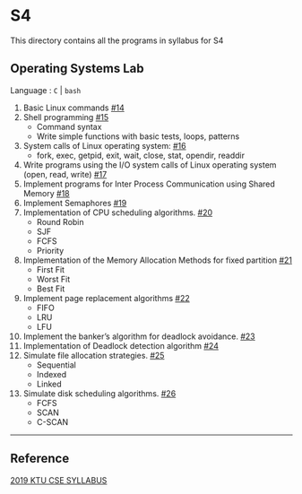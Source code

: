 # S4

This directory contains all the programs in syllabus for S4

## Operating Systems Lab

Language : `C` | `bash`

1. Basic Linux commands [#14](https://github.com/dscmbcet/hacktoberfest-2021/issues/14)
2. Shell programming [#15](https://github.com/dscmbcet/hacktoberfest-2021/issues/15)
   - Command syntax
   - Write simple functions with basic tests, loops, patterns
3. System calls of Linux operating system: [#16](https://github.com/dscmbcet/hacktoberfest-2021/issues/16)
   - fork, exec, getpid, exit, wait, close, stat, opendir, readdir
4. Write programs using the I/O system calls of Linux operating system (open, read, write) [#17](https://github.com/dscmbcet/hacktoberfest-2021/issues/17)
5. Implement programs for Inter Process Communication using Shared Memory [#18](https://github.com/dscmbcet/hacktoberfest-2021/issues/18)
6. Implement Semaphores [#19](https://github.com/dscmbcet/hacktoberfest-2021/issues/19)
7. Implementation of CPU scheduling algorithms. [#20](https://github.com/dscmbcet/hacktoberfest-2021/issues/20)
   - Round Robin
   - SJF
   - FCFS
   - Priority
8. Implementation of the Memory Allocation Methods for fixed partition [#21](https://github.com/dscmbcet/hacktoberfest-2021/issues/21)
   - First Fit
   - Worst Fit
   - Best Fit
9. Implement page replacement algorithms [#22](https://github.com/dscmbcet/hacktoberfest-2021/issues/22)
   - FIFO
   - LRU
   - LFU
10. Implement the banker’s algorithm for deadlock avoidance. [#23](https://github.com/dscmbcet/hacktoberfest-2021/issues/23)
11. Implementation of Deadlock detection algorithm [#24](https://github.com/dscmbcet/hacktoberfest-2021/issues/24)
12. Simulate file allocation strategies. [#25](https://github.com/dscmbcet/hacktoberfest-2021/issues/25)
    - Sequential
    - Indexed
    - Linked
13. Simulate disk scheduling algorithms. [#26](https://github.com/dscmbcet/hacktoberfest-2021/issues/26)
    - FCFS
    - SCAN
    - C-SCAN

---

## Reference

[2019 KTU CSE SYLLABUS](https://ktu.edu.in/data/COMPUTER%20SCIENCE%20AND%20ENGINEERING.pdf?=UWtbNsYZpVMR8qVORZJr9gO2nGHp0EcJuR%2B%2Frm5kkB9W3xFJ67pIbPapzwq8PRhHAM3SWMRdYZw%2FyuYJFgK3tw%3D%3D)
